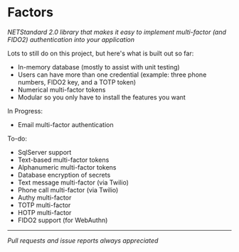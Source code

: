 # Factors
*NETStandard 2.0 library that makes it easy to implement multi-factor (and FIDO2) authentication into your application*

Lots to still do on this project, but here's what is built out so far:
* In-memory database (mostly to assist with unit testing)
* Users can have more than one credential (example: three phone numbers, FIDO2 key, and a TOTP token)
* Numerical multi-factor tokens
* Modular so you only have to install the features you want

In Progress:
* Email multi-factor authentication

To-do:
* SqlServer support
* Text-based multi-factor tokens
* Alphanumeric multi-factor tokens
* Database encryption of secrets
* Text message multi-factor (via Twilio)
* Phone call multi-factor (via Twilio)
* Authy multi-factor
* TOTP multi-factor
* HOTP multi-factor
* FIDO2 support (for WebAuthn)

----------

*Pull requests and issue reports always appreciated*
